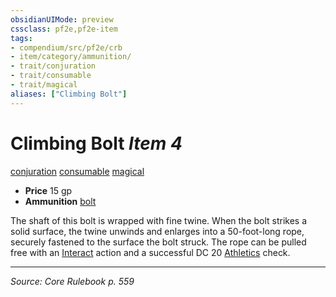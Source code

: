 ```yaml
---
obsidianUIMode: preview
cssclass: pf2e,pf2e-item
tags:
- compendium/src/pf2e/crb
- item/category/ammunition/
- trait/conjuration
- trait/consumable
- trait/magical
aliases: ["Climbing Bolt"]
---
```

# Climbing Bolt *Item 4*  
[conjuration](conjuration.md "Conjuration School Trait")  [consumable](consumable.md "Consumable Item Trait")  [magical](magical.md "Magical Item Trait")  

- **Price** 15 gp
- **Ammunition** [bolt](bolt.md)

The shaft of this bolt is wrapped with fine twine. When the bolt strikes a solid surface, the twine unwinds and enlarges into a 50-foot-long rope, securely fastened to the surface the bolt struck. The rope can be pulled free with an [Interact](interact.md) action and a successful DC 20 [Athletics](skills.md#Athletics) check.


---
*Source: Core Rulebook p. 559*